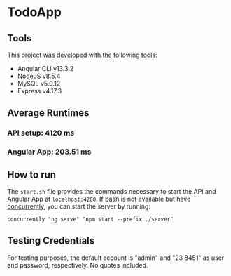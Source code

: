 # TodoApp

## Tools
This project was developed with the following tools:
- Angular CLI v13.3.2
- NodeJS v8.5.4
- MySQL v5.0.12
- Express v4.17.3

## Average Runtimes
### API setup: 4120 ms
### Angular App: 203.51 ms

## How to run
The `start.sh` file provides the commands necessary to start the API and Angular App at `localhost:4200`.
If bash is not available but have [concurrently](https://www.npmjs.com/package/concurrently), you can start the server by running:
```
concurrently "ng serve" "npm start --prefix ./server"
```

## Testing Credentials
For testing purposes, the default account is "admin" and "23 8451" as user and password, respectively. No quotes included.
